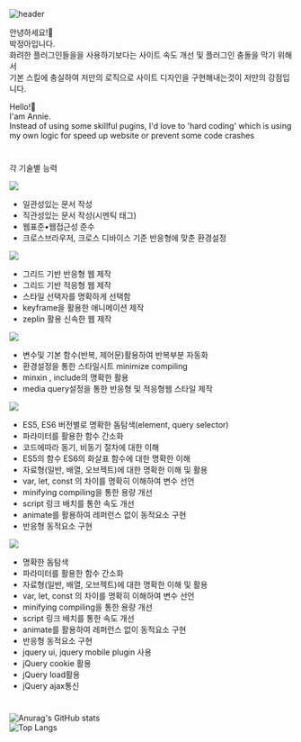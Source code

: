 ![header](https://capsule-render.vercel.app/api?type=waving&color=0:EEFF00,100:a82da8&height=300&section=header&text=박정아%Profile&fontSize=32)

안녕하세요!🤗 <br/>
박정아입니다. <br/>
화려한 플러그인들을을 사용하기보다는 사이트 속도 개선 및 플러그인 충돌을 막기 위해서 <br/>
기본 스킬에 충실하여 저만의 로직으로 사이트 디자인을 구현해내는것이 저만의 강점입니다.<br/>
 
 

Hello!🤗 <br/>
I'am Annie. <br/>
Instead of using some skillful pugins, I'd love to 'hard coding' which is using my own logic for speed up website or prevent some code crashes<br/>


 #
  각 기술별 능력 
  
  <img src="https://img.shields.io/badge/HTML5-ff0000?style=flat-square&logo=html5&logoColor=white"/>
  <ul>
    <li>일관성있는 문서 작성</li>
    <li>직관성있는 문서 작성(시멘틱 태그)</li>
    <li>웹표준•웹접근성 준수</li>
    <li>크로스브라우저, 크로스 디바이스 기준 반응형에 맞춘 환경설정</li>
  </ul>
  
  <img src="https://img.shields.io/badge/CSS3-ff4e00?style=flat-square&logo=CSS3&logoColor=white"/>
   <ul>
    <li>그리드 기반 반응형 웹 제작</li>
    <li>그리드 기반 적응형 웹 제작</li>
    <li>스타일 선택자를 명확하게 선택함</li>
    <li>keyframe을 활용한 애니메이션 제작</li>
    <li>zeplin 활용 신속한 웹 제작</li>
  </ul>
  
  <img src="https://img.shields.io/badge/SCSS-0096ff?style=flat-square&logo=Sass&logoColor=white"/>
  <ul>
    <li>변수및 기본 함수(반복, 제어문)활용하여 반복부분 자동화</li>
    <li>환경설정을 통한 스타일시트 minimize compiling</li>
    <li>minxin , include의 명확한 활용</li>
    <li>media query설정을 통한 반응형 및 적응형웹 스타일 제작</li>
  </ul>
  
  <img src="https://img.shields.io/badge/JavaScript-ffc000?style=flat-square&logo=JavaScript&logoColor=white"/>
   <ul>
    <li>ES5, ES6 버전별로 명확한 돔탐색(element, query selector)</li>
    <li>파라미터를 활용한 함수 간소화</li>
    <li>코드에따라 동기, 비동기 절차에 대한 이해</li>
    <li>ES5의 함수 ES6의 화살표 함수에 대한 명확한 이해</li>
    <li>자료형(일반, 배열, 오브젝트)에 대한 명확한 이해 및 활용</li>
    <li>var, let, const 의 차이를 명확히 이해하여 변수 선언</li>
    <li>minifying compiling을 통한 용량 개선</li>
    <li>script 링크 배치를 통한 속도 개선</li>
    <li>animate를 활용하여 레퍼런스 없이 동적요소 구현</li>
    <li>반응형 동적요소 구현</li> 
  </ul>
  
  <img src="https://img.shields.io/badge/jQuery-24ac00?style=flat-square&logo=jQuery&logoColor=white"/>
   <ul>
    <li>명확한 돔탐색</li>
    <li>파라미터를 활용한 함수 간소화</li>
    <li>자료형(일반, 배열, 오브젝트)에 대한 명확한 이해 및 활용</li>
    <li>var, let, const 의 차이를 명확히 이해하여 변수 선언</li>
    <li>minifying compiling을 통한 용량 개선</li>
    <li>script 링크 배치를 통한 속도 개선</li>
    <li>animate를 활용하여 레퍼런스 없이 동적요소 구현</li>
    <li>반응형 동적요소 구현</li> 
    <li>jquery ui, jquery mobile plugin 사용</li>
    <li>jQuery cookie 활용</li>
    <li>jQuery load활용</li>
    <li>jQuery ajax통신</li>
  </ul>
  
 #


![Anurag's GitHub stats](https://github-readme-stats.vercel.app/api?username=anniep8911&theme=moltack&show_icons=true) <br/>
![Top Langs](https://github-readme-stats.vercel.app/api/top-langs/?username=anniep8911&layout=compact&theme=moltack)

 
